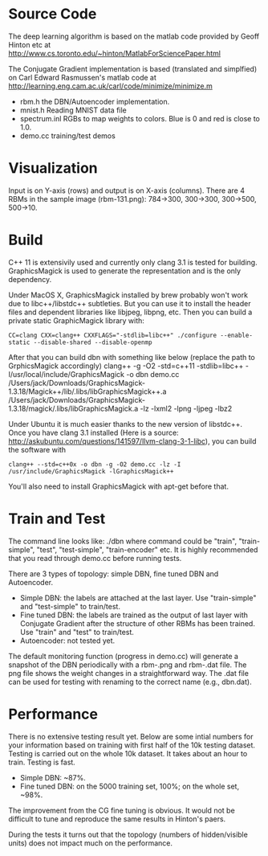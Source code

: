 # Source Code
The deep learning algorithm is based on the matlab code provided by Geoff Hinton etc at http://www.cs.toronto.edu/~hinton/MatlabForSciencePaper.html

The Conjugate Gradient implementation is based (translated and simplfied) on Carl Edward Rasmussen's matlab code at http://learning.eng.cam.ac.uk/carl/code/minimize/minimize.m

* rbm.h the DBN/Autoencoder implementation.
* mnist.h Reading MNIST data file
* spectrum.inl RGBs to map weights to colors. Blue is 0 and red is close to 1.0.
* demo.cc training/test demos

# Visualization
Input is on Y-axis (rows) and output is on X-axis (columns). There are 4 RBMs in the sample image (rbm-131.png): 784->300, 300->300, 300->500, 500->10.

# Build

C++ 11 is extensivily used and currently only clang 3.1 is tested for building. GraphicsMagick is used to generate the representation and is the only dependency.

Under MacOS X, GraphicsMagick installed by brew probably won't work due to libc++/libstdc++ subtleties. But you can use it to install the header files and dependent libraries like libjpeg, libpng, etc.
Then you can build a private static GraphicMagick library with:

`CC=clang CXX=clang++ CXXFLAGS="-stdlib=libc++" ./configure --enable-static --disable-shared --disable-openmp`

After that you can build dbn with something like below (replace the path to GrphicsMagick accordingly)
clang++ -g -O2 -std=c++11 -stdlib=libc++ -I/usr/local/include/GraphicsMagick -o dbn demo.cc /Users/jack/Downloads/GraphicsMagick-1.3.18/Magick++/lib/.libs/libGraphicsMagick++.a  /Users/jack/Downloads/GraphicsMagick-1.3.18/magick/.libs/libGraphicsMagick.a -lz -lxml2 -lpng -ljpeg -lbz2

Under Ubuntu it is much easier thanks to the new version of libstdc++. Once you have clang 3.1 installed (Here is a source: http://askubuntu.com/questions/141597/llvm-clang-3-1-libc), you can build the software with

`clang++ --std=c++0x -o dbn -g -O2 demo.cc -lz -I /usr/include/GraphicsMagick -lGraphicsMagick++`

You'll also need to install GraphicsMagick with apt-get before that.

# Train and Test
The command line looks like: ./dbn <command> <path-to-mnist-image-file> <path-to-mnist-label-file> where command could be "train", "train-simple", "test", "test-simple", "train-encoder" etc.
It is highly recommended that you read through demo.cc before running tests.

There are 3 types of topology: simple DBN, fine tuned DBN and Autoencoder.
 * Simple DBN: the labels are attached at the last layer. Use "train-simple" and "test-simple" to train/test.
 * Fine tuned DBN: the labels are trained as the output of last layer with Conjugate Gradient after the structure of other RBMs has been trained. Use "train" and "test" to train/test.
 * Autoencoder: not tested yet.

The default monitoring function (progress in demo.cc) will generate a snapshot of the DBN periodically with a rbm-<n>.png and rbm-<n>.dat file. The png file shows the weight changes in a straightforward way. The .dat file can be used for testing with renaming to the correct name (e.g., dbn.dat).

# Performance
There is no extensive testing result yet. Below are some intial numbers for your information based on training with first half of the 10k testing dataset. Testing is carried out on the whole 10k dataset. It takes about an hour to train. Testing is fast.

* Simple DBN: ~87%.
* Fine tuned DBN: on the 5000 training set, 100%; on the whole set, ~98%.

The improvement from the CG fine tuning is obvious. It would not be difficult to tune and reproduce the same results in Hinton's paers.

During the tests it turns out that the topology (numbers of hidden/visible units) does not impact much on the performance.
